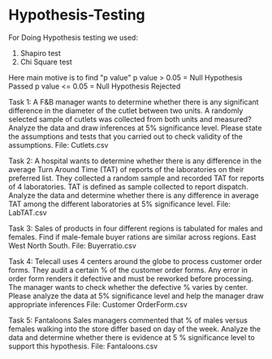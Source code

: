 # Hypothesis-Testing

For Doing Hypothesis testing we used:
1. Shapiro test
2. Chi Square test

Here main motive is to find "p value"
p value > 0.05   =  Null Hypothesis Passed
p value <= 0.05  =  Null Hypothesis Rejected

Task 1:
A F&B manager wants to determine whether there is any significant difference in the diameter of the cutlet between two units. A randomly selected sample of cutlets was collected from both units and measured? Analyze the data and draw inferences at 5% significance level. Please state the assumptions and tests that you carried out to check validity of the assumptions.
File: Cutlets.csv

Task 2:
A hospital wants to determine whether there is any difference in the average Turn Around Time (TAT) of reports of the laboratories on their preferred list. They collected a random sample and recorded TAT for reports of 4 laboratories. TAT is defined as sample collected to report dispatch. Analyze the data and determine whether there is any difference in average TAT among the different laboratories at 5% significance level.
File: LabTAT.csv

Task 3:
Sales of products in four different regions is tabulated for males and females. Find if male-female buyer rations are similar across regions. East West North South.
File: Buyerratio.csv

Task 4:
Telecall uses 4 centers around the globe to process customer order forms. They audit a certain % of the customer order forms. Any error in order form renders it defective and must be reworked before processing. The manager wants to check whether the defective % varies by center. Please analyze the data at 5% significance level and help the manager draw appropriate inferences
File: Customer OrderForm.csv

Task 5:
Fantaloons Sales managers commented that % of males versus females walking into the store differ based on day of the week. Analyze the data and determine whether there is evidence at 5 % significance level to support this hypothesis.
File: Fantaloons.csv
